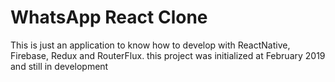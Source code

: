 # WhatsApp React Clone

This is just an application to know how to develop with ReactNative, Firebase, Redux and RouterFlux.
this project was initialized at February 2019 and still in development
